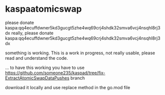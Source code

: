 # kaspaatomicswap

please donate kaspa:qq4ecuffdwner5kd3gucgt5zhe4wq69crj4shdk32smva6vcj4nsqhl8rj3dx
really,
please donate kaspa:qq4ecuffdwner5kd3gucgt5zhe4wq69crj4shdk32smva6vcj4nsqhl8rj3dx

something is working.
This is a work in progress, not really usable, please read and understand the code. 

...
to have this working you have to use 
https://github.com/someone235/kaspad/tree/fix-ExtractAtomicSwapDataPushes
branch

download it locally and use replace method in the go.mod file
